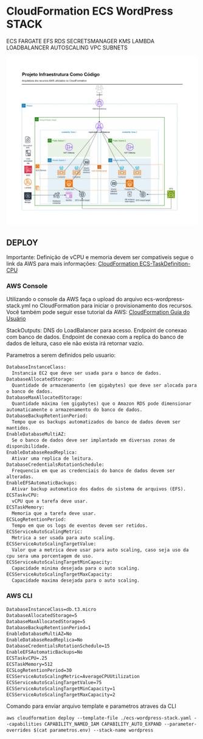 # CloudFormation ECS WordPress STACK

ECS FARGATE EFS RDS SECRETSMANAGER KMS LAMBDA LOADBALANCER AUTOSCALING VPC SUBNETS

![arquitetura](Arquitetura.png)

## DEPLOY

Importante:
Definição de vCPU e memoria devem ser compativeis segue o link da AWS para mais informações: [CloudFormation ECS-TaskDefinition-CPU](https://docs.aws.amazon.com/pt_br/AWSCloudFormation/latest/UserGuide/aws-resource-ecs-taskdefinition.html#cfn-ecs-taskdefinition-cpu)

### AWS Console

Utilizando o console da AWS faça o upload do arquivo ecs-wordpress-stack.yml no CloudFormation para iniciar o provisionamento dos recursos.
Você também pode seguir esse tutorial da AWS: [CloudFormation Guia do Usuário](https://docs.aws.amazon.com/pt_br/AWSCloudFormation/latest/UserGuide/cfn-console-create-stack.html)

StackOutputs:
DNS do LoadBalancer para acesso.
Endpoint de conexao com banco de dados.
Endpoint de conexao com a replica do banco de dados de leitura, caso ele não exista irá retornar vazio.

Parametros a serem definidos pelo usuario:

    DatabaseInstanceClass:
      Instancia EC2 que deve ser usada para o banco de dados.
    DatabaseAllocatedStorage:
      Quantidade de armazenamento (em gigabytes) que deve ser alocada para o banco de dados.
    DatabaseMaxAllocatedStorage:
      Quantidade máxima (em gigabytes) que o Amazon RDS pode dimensionar automaticamente o armazenamento do banco de dados.
    DatabaseBackupRetentionPeriod:
      Tempo que os backups automatizados do banco de dados devem ser mantidos.
    EnableDatabaseMultiAZ:
      Se o banco de dados deve ser implantado em diversas zonas de disponibilidade.
    EnableDatabaseReadReplica:
      Ativar uma replica de leitura.
    DatabaseCredentialsRotationSchedule:
      Frequencia em que as credenciais do banco de dados devem ser alteradas.
    EnableEFSAutomaticBackups:
      Ativar backup automatico dos dados do sistema de arquivos (EFS).
    ECSTaskvCPU:
      vCPU que a tarefa deve usar.
    ECSTaskMemory:
      Memoria que a tarefa deve usar.
    ECSLogRetentionPeriod:
      Tempo em que os logs de eventos devem ser retidos.
    ECSServiceAutoScalingMetric:
      Metrica a ser usada para auto scaling.
    ECSServiceAutoScalingTargetValue:
      Valor que a metrica deve usar para auto scaling, caso seja uso da cpu sera uma porcentagem de uso.
    ECSServiceAutoScalingTargetMinCapacity:
      Capacidade minima desejada para o auto scaling.
    ECSServiceAutoScalingTargetMaxCapacity:
      Capacidade maxima desejada para o auto scaling.

### AWS CLI

    DatabaseInstanceClass=db.t3.micro
    DatabaseAllocatedStorage=5
    DatabaseMaxAllocatedStorage=5
    DatabaseBackupRetentionPeriod=1
    EnableDatabaseMultiAZ=No
    EnableDatabaseReadReplica=No
    DatabaseCredentialsRotationSchedule=15
    EnableEFSAutomaticBackups=No
    ECSTaskvCPU=.25
    ECSTaskMemory=512
    ECSLogRetentionPeriod=30
    ECSServiceAutoScalingMetric=AverageCPUUtilization
    ECSServiceAutoScalingTargetValue=75
    ECSServiceAutoScalingTargetMinCapacity=1
    ECSServiceAutoScalingTargetMaxCapacity=2

Comando para enviar arquivo template e parametros atraves da CLI

    aws cloudformation deploy --template-file ./ecs-wordpress-stack.yaml --capabilities CAPABILITY_NAMED_IAM CAPABILITY_AUTO_EXPAND --parameter-overrides $(cat parametros.env) --stack-name wordpress

